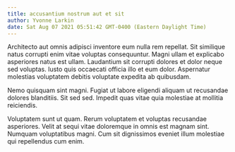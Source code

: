 ```yaml
---
title: accusantium nostrum aut et sit
author: Yvonne Larkin
date: Sat Aug 07 2021 05:51:42 GMT-0400 (Eastern Daylight Time)
---
```

Architecto aut omnis adipisci inventore eum nulla rem repellat. Sit similique natus corrupti enim vitae voluptas consequuntur. Magni ullam et explicabo asperiores natus est ullam. Laudantium sit corrupti dolores et dolor neque sed voluptas. Iusto quis occaecati officia illo et eum dolor. Aspernatur molestias voluptatem debitis voluptate expedita ab quibusdam.

 Nemo quisquam sint magni. Fugiat ut labore eligendi aliquam ut recusandae dolores blanditiis. Sit sed sed. Impedit quas vitae quia molestiae at mollitia reiciendis.

 Voluptatem sunt ut quam. Rerum voluptatem et voluptas recusandae asperiores. Velit at sequi vitae doloremque in omnis est magnam sint. Numquam voluptatibus magni. Cum sit dignissimos eveniet illum molestiae qui repellendus cum enim.